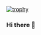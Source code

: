 [![trophy](https://github-profile-trophy.vercel.app/?username=useraccessdenied)](https://github.com/ryo-ma/github-profile-trophy)


### Hi there 👋

